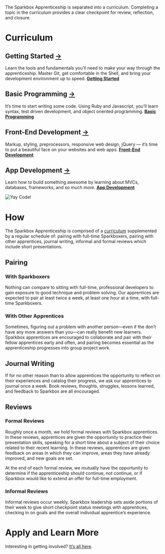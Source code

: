 The Sparkbox Apprenticeship is separated into a curriculum. Completing a topic in the curriculum provides a clear checkpoint for review, reflection, and closure.

# Curriculum

## Getting Started [→](/curriculum/getting-started/)
Learn the tools and fundamentals you’ll need to make your way through the apprenticeship. Master Git, get comfortable in the Shell, and bring your development environment up to speed. **[Getting Started](/curriculum/getting-started/)**

## Basic Programming [→](/curriculum/basic-programming/)
It’s time to start writing some code. Using Ruby and Javascript, you’ll learn syntax, test driven development, and object oriented programming. **[Basic Programming](/curriculum/basic-programming/)**

## Front-End Development [→](/curriculum/front-end/)
Markup, styling, preprocessors, responsive web design, jQuery — it’s time to put a beautiful face on your websites and web apps. **[Front-End Development](/curriculum/front-end/)**

## App Development [→](/curriculum/app-dev/)
Learn how to build something awesome by learning about MVCs, databases, frameworks, and so much more. **[App Development](/curriculum/app-dev/)**

![Yay Code!](http://i.giphy.com/VLu1UgYtmmsLu.gif)

# How

The Sparkbox Apprenticeship is comprised of a [curriculum](/topics/) supplemented by a regular schedule of: pairing with full-time Sparkboxers, pairing with other apprentices, journal writing, informal and formal reviews which include short presentations.

## Pairing 

### With Sparkboxers

Nothing can compare to sitting with full-time, professional developers to gain exposure to good technique and problem solving. Our apprentices are expected to pair at least twice a week, at least one hour at a time, with full-time Sparkboxers.

### With Other Apprentices

Sometimes, figuring out a problem with another person—even if the don’t have any more answers than you—can really benefit new learners. Sparkbox apprentices are encouraged to collaborate and pair with their fellow apprentices early and often, and pairing becomes essential as the apprenticeship progresses into group project work.

## Journal Writing

If for no other reason than to allow apprentices the opportunity to reflect on their experiences and catalog their progress, we ask our apprentices to journal once a week. Book reviews, thoughts, struggles, lessons learned, and feedback to Sparkbox are all encouraged.

## Reviews

### Formal Reviews
Roughly once a month, we hold formal reviews with Sparkbox apprentices. In these reviews, apprentices are given the opportunity to practice their presentation skills, speaking for a short time about a subject of their choice related to their recent learning. In these reviews, apprentices are given feedback on areas in which they can improve, areas they have already improved, and new goals are set. 

At the end of each formal review, we mutually have the opportunity to determine if the apprenticeship should continue, not continue, or if Sparkbox would like to extend an offer for full-time employment.

### Informal Reviews

Informal reviews occur weekly. Sparkbox leadership sets aside portions of their week to give short checkpoint status meetings with apprentices, checking in on goals and the overall individual apprentice’s experience.

# Apply and Learn More
Interesting in getting involved? [It’s all here](http://apprentices.seesparkbox.com/).